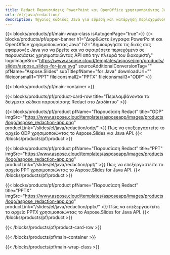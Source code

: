 ```yaml
---
title: Redact Παρουσιάσεις PowerPoint και OpenOffice χρησιμοποιώντας Java
url: /el/java/redaction/
description: Πηγαίος κώδικας Java για εύρεση και κατάργηση περιεχομένου σε παρουσιάσεις PowerPoint και OpenOffice™
---
```


{{< blocks/products/pf/main-wrap-class isAutogenPage="true">}}
{{< blocks/products/pf/upper-banner h1="Διορθώστε έγγραφα PowerPoint και OpenOffice χρησιμοποιώντας Java" h2="Δημιουργήστε τις δικές σας εφαρμογές Java για να βρείτε και να αφαιρέσετε περιεχόμενο σε παρουσιάσεις χρησιμοποιώντας API από την πλευρά του διακομιστή." logoImageSrc="https://www.aspose.cloud/templates/aspose/img/products/slides/aspose_slides-for-java.svg" sourceAdditionalConversionTag="" pfName="Aspose.Slides" subTitlepfName="for Java" downloadUrl="" fileiconsmall1="PPT" fileiconsmall2="PPTX" fileiconsmall3="ODP" >}}

{{< blocks/products/pf/main-container >}}

{{< blocks/products/pf/product-card-row title="Περιλαμβάνονται τα δείγματα κώδικα παρουσίασης Redact στο Διαδίκτυο" >}}

{{< blocks/products/pf/product pfName="Παρουσίαση Redact" title="ODP" imgSrc="https://www.aspose.cloud/templates/asposeapp/images/products/logo/aspose_redaction-app.png" productLink="/slides/el/java/redaction/odp/" >}}
Πώς να επεξεργαστείτε το αρχείο ODP χρησιμοποιώντας το Aspose.Slides για Java API.
{{< /blocks/products/pf/product >}}

{{< blocks/products/pf/product pfName="Παρουσίαση Redact" title="PPT" imgSrc="https://www.aspose.cloud/templates/asposeapp/images/products/logo/aspose_redaction-app.png" productLink="/slides/el/java/redaction/ppt/" >}}
Πώς να επεξεργαστείτε το αρχείο PPT χρησιμοποιώντας το Aspose.Slides for Java API.
{{< /blocks/products/pf/product >}}

{{< blocks/products/pf/product pfName="Παρουσίαση Redact" title="PPTX" imgSrc="https://www.aspose.cloud/templates/asposeapp/images/products/logo/aspose_redaction-app.png" productLink="/slides/el/java/redaction/pptx/" >}}
Πώς να επεξεργαστείτε το αρχείο PPTX χρησιμοποιώντας το Aspose.Slides for Java API.
{{< /blocks/products/pf/product >}}



{{< /blocks/products/pf/product-card-row >}}

{{< /blocks/products/pf/main-container >}}
    
{{< /blocks/products/pf/main-wrap-class >}}